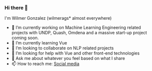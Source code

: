 ### Hi there 👋

I'm Wilmer Gonzalez (wilmerags* almost everywhere)

- 🔭 I’m currently working on Machine Learning Engineering related projects with UNDP, Quash, Omdena and a massive start-up project coming soon.
- 🌱 I’m currently learning Vue
- 👯 I’m looking to collaborate on NLP related projects
- 🤔 I’m looking for help with Vue and other front-end technologies
- 💬 Ask me about whatever you feel based on what I share
- 📫 How to reach me: [Social media](https://linktr.ee/wilmerags)
